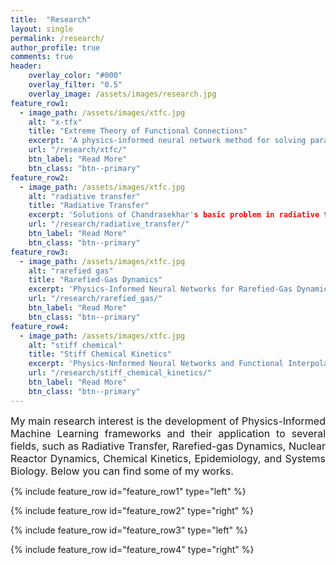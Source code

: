```yaml
---
title:  "Research"
layout: single
permalink: /research/
author_profile: true
comments: true
header:
    overlay_color: "#000"
    overlay_filter: "0.5"
    overlay_image: /assets/images/research.jpg
feature_row1:
  - image_path: /assets/images/xtfc.jpg
    alt: "x-tfx"
    title: "Extreme Theory of Functional Connections"
    excerpt: 'A physics-informed neural network method for solving parametric differential equations.'
    url: "/research/xtfc/"
    btn_label: "Read More"
    btn_class: "btn--primary"
feature_row2:
  - image_path: /assets/images/xtfc.jpg
    alt: "radiative transfer"
    title: "Radiative Transfer"
    excerpt: 'Solutions of Chandrasekhar's basic problem in radiative transfer.'
    url: "/research/radiative_transfer/"
    btn_label: "Read More"
    btn_class: "btn--primary"
feature_row3:
  - image_path: /assets/images/xtfc.jpg
    alt: "rarefied gas"
    title: "Rarefied-Gas Dynamics"
    excerpt: 'Physics-Informed Neural Networks for Rarefied-Gas Dynamics: Poiseuille, Couette, and Thermal Creep flows in the BGK approximation'
    url: "/research/rarefied_gas/"
    btn_label: "Read More"
    btn_class: "btn--primary"
feature_row4:
  - image_path: /assets/images/xtfc.jpg
    alt: "stiff chemical"
    title: "Stiff Chemical Kinetics"
    excerpt: 'Physics-Nnformed Neural Networks and Functional Interpolation for Stiff Chemical Kinetics'
    url: "/research/stiff_chemical_kinetics/"
    btn_label: "Read More"
    btn_class: "btn--primary"
---
```


 <font size="3">
<div style="text-align: justify;"> My main research interest is the development of Physics-Informed Machine Learning frameworks and their application to several fields, such as Radiative Transfer, Rarefied-gas Dynamics, Nuclear Reactor Dynamics, Chemical Kinetics, Epidemiology, and Systems Biology. Below you can find some of my works. </div> </font>

{% include feature_row id="feature_row1" type="left" %}

{% include feature_row id="feature_row2" type="right" %}


{% include feature_row id="feature_row3" type="left" %}

{% include feature_row id="feature_row4" type="right" %}

